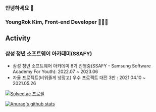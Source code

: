 ### 안녕하세요 👋
### YoungRok Kim, Front-end Developer 👨🏻‍💻

## Activity
### 삼성 청년 소프트웨어 아카데미(SSAFY)
- 삼성 청년 소프트웨어 아카데미 8기 진행중(SSAFY - Samsung Software Academy For Youth): 2022.07 ~ 2023.06
- 자율 프로젝트(비워줄게 냉장고) 우수 프로젝트 대전 3반 : 2021.04.10 ~ 2021.05.26

[![Solved.ac 프로필](http://mazassumnida.wtf/api/generate_badge?boj=yr7256)](https://solved.ac/yr7256)

[![Anurag's github stats](https://github-readme-stats.vercel.app/api?username=yr7256&show_icons=true&theme={theme})](https://github.com/yr7256/)
